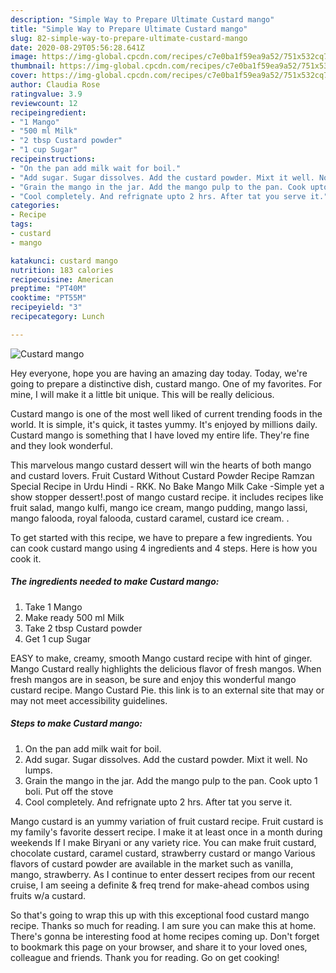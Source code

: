 ```yaml
---
description: "Simple Way to Prepare Ultimate Custard mango"
title: "Simple Way to Prepare Ultimate Custard mango"
slug: 82-simple-way-to-prepare-ultimate-custard-mango
date: 2020-08-29T05:56:28.641Z
image: https://img-global.cpcdn.com/recipes/c7e0ba1f59ea9a52/751x532cq70/custard-mango-recipe-main-photo.jpg
thumbnail: https://img-global.cpcdn.com/recipes/c7e0ba1f59ea9a52/751x532cq70/custard-mango-recipe-main-photo.jpg
cover: https://img-global.cpcdn.com/recipes/c7e0ba1f59ea9a52/751x532cq70/custard-mango-recipe-main-photo.jpg
author: Claudia Rose
ratingvalue: 3.9
reviewcount: 12
recipeingredient:
- "1 Mango"
- "500 ml Milk"
- "2 tbsp Custard powder"
- "1 cup Sugar"
recipeinstructions:
- "On the pan add milk wait for boil."
- "Add sugar. Sugar dissolves. Add the custard powder. Mixt it well. No lumps."
- "Grain the mango in the jar. Add the mango pulp to the pan. Cook upto 1 boli. Put off the stove"
- "Cool completely. And refrignate upto 2 hrs. After tat you serve it."
categories:
- Recipe
tags:
- custard
- mango

katakunci: custard mango 
nutrition: 183 calories
recipecuisine: American
preptime: "PT40M"
cooktime: "PT55M"
recipeyield: "3"
recipecategory: Lunch

---
```



![Custard mango](https://img-global.cpcdn.com/recipes/c7e0ba1f59ea9a52/751x532cq70/custard-mango-recipe-main-photo.jpg)

Hey everyone, hope you are having an amazing day today. Today, we're going to prepare a distinctive dish, custard mango. One of my favorites. For mine, I will make it a little bit unique. This will be really delicious.

Custard mango is one of the most well liked of current trending foods in the world. It is simple, it's quick, it tastes yummy. It's enjoyed by millions daily. Custard mango is something that I have loved my entire life. They're fine and they look wonderful.

This marvelous mango custard dessert will win the hearts of both mango and custard lovers. Fruit Custard Without Custard Powder Recipe Ramzan Special Recipe in Urdu Hindi - RKK. No Bake Mango Milk Cake -Simple yet a show stopper dessert!.post of mango custard recipe. it includes recipes like fruit salad, mango kulfi, mango ice cream, mango pudding, mango lassi, mango falooda, royal falooda, custard caramel, custard ice cream. .


To get started with this recipe, we have to prepare a few ingredients. You can cook custard mango using 4 ingredients and 4 steps. Here is how you cook it.

<!--inarticleads1-->

##### The ingredients needed to make Custard mango:

1. Take 1 Mango
1. Make ready 500 ml Milk
1. Take 2 tbsp Custard powder
1. Get 1 cup Sugar


EASY to make, creamy, smooth Mango custard recipe with hint of ginger. Mango Custard really highlights the delicious flavor of fresh mangos. When fresh mangos are in season, be sure and enjoy this wonderful mango custard recipe. Mango Custard Pie. this link is to an external site that may or may not meet accessibility guidelines. 

<!--inarticleads2-->

##### Steps to make Custard mango:

1. On the pan add milk wait for boil.
1. Add sugar. Sugar dissolves. Add the custard powder. Mixt it well. No lumps.
1. Grain the mango in the jar. Add the mango pulp to the pan. Cook upto 1 boli. Put off the stove
1. Cool completely. And refrignate upto 2 hrs. After tat you serve it.


Mango custard is an yummy variation of fruit custard recipe. Fruit custard is my family&#39;s favorite dessert recipe. I make it at least once in a month during weekends If I make Biryani or any variety rice. You can make fruit custard, chocolate custard, caramel custard, strawberry custard or mango Various flavors of custard powder are available in the market such as vanilla, mango, strawberry. As I continue to enter dessert recipes from our recent cruise, I am seeing a definite &amp; freq trend for make-ahead combos using fruits w/a custard. 

So that's going to wrap this up with this exceptional food custard mango recipe. Thanks so much for reading. I am sure you can make this at home. There's gonna be interesting food at home recipes coming up. Don't forget to bookmark this page on your browser, and share it to your loved ones, colleague and friends. Thank you for reading. Go on get cooking!

